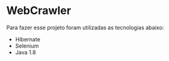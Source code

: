 # WebCrawler

<p>Para fazer esse projeto foram utilizadas as tecnologias abaixo:</p>

<ul>
  <li>Hibernate</li>
  <li>Selenium</li>
  <li>Java 1.8</li>
</ul>
